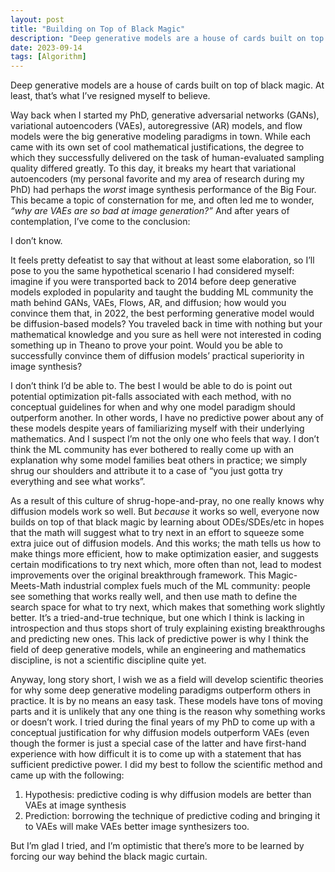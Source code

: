 ```yaml
---
layout: post
title: "Building on Top of Black Magic"
description: "Deep generative models are a house of cards built on top of black magic. At least, that’s what I’ve resigned myself to believe."
date: 2023-09-14
tags: [Algorithm]
---
```


Deep generative models are a house of cards built on top of black magic. At least, that’s what I’ve resigned myself to believe.

<!--more-->

Way back when I started my PhD, generative adversarial networks (GANs), variational autoencoders (VAEs), autoregressive (AR) models, and flow models were the big generative modeling paradigms in town. While each came with its own set of cool mathematical justifications, the degree to which they successfully delivered on the task of human-evaluated sampling quality differed greatly. To this day, it breaks my heart that variational autoencoders (my personal favorite and my area of research during my PhD) had perhaps the *worst* image synthesis performance of the Big Four. This became a topic of consternation for me, and often led me to wonder, *“why are VAEs are so bad at image generation?”* And after years of contemplation, I’ve come to the conclusion:

I don’t know.

It feels pretty defeatist to say that without at least some elaboration, so I’ll pose to you the same hypothetical scenario I had considered myself: imagine if you were transported back to 2014 before deep generative models exploded in popularity and taught the budding ML community the math behind GANs, VAEs, Flows, AR, and diffusion; how would you convince them that, in 2022, the best performing generative model would be diffusion-based models? You traveled back in time with nothing but your mathematical knowledge and you sure as hell were not interested in coding something up in Theano to prove your point. Would you be able to successfully convince them of diffusion models’ practical superiority in image synthesis?

I don’t think I’d be able to. The best I would be able to do is point out potential optimization pit-falls associated with each method, with no conceptual guidelines for when and why one model paradigm should outperform another. In other words, I have no predictive power about any of these models despite years of familiarizing myself with their underlying mathematics. And I suspect I’m not the only one who feels that way. I don’t think the ML community has ever bothered to really come up with an explanation why some model families beat others in practice; we simply shrug our shoulders and attribute it to a case of “you just gotta try everything and see what works”.

As a result of this culture of shrug-hope-and-pray, no one really knows why diffusion models work so well. But *because* it works so well, everyone now builds on top of that black magic by learning about ODEs/SDEs/etc in hopes that the math will suggest what to try next in an effort to squeeze some extra juice out of diffusion models. And this works; the math tells us how to make things more efficient, how to make optimization easier, and suggests certain modifications to try next which, more often than not, lead to modest improvements over the original breakthrough framework. This Magic-Meets-Math industrial complex fuels much of the ML community: people see something that works really well, and then use math to define the search space for what to try next, which makes that something work slightly better. It’s a tried-and-true technique, but one which I think is lacking in introspection and thus stops short of truly explaining existing breakthroughs and predicting new ones. This lack of predictive power is why I think the field of deep generative models, while an engineering and mathematics discipline, is not a scientific discipline quite yet.

Anyway, long story short, I wish we as a field will develop scientific theories for why some deep generative modeling paradigms outperform others in practice. It is by no means an easy task. These models have tons of moving parts and it is unlikely that any one thing is the reason why something works or doesn’t work. I tried during the final years of my PhD to come up with a conceptual justification for why diffusion models outperform VAEs (even though the former is just a special case of the latter and have first-hand experience with how difficult it is to come up with a statement that has sufficient predictive power. I did my best to follow the scientific method and came up with the following:

1. Hypothesis: predictive coding is why diffusion models are better than VAEs at image synthesis
2. Prediction: borrowing the technique of predictive coding and bringing it to VAEs will make VAEs better image synthesizers too.

But I’m glad I tried, and I’m optimistic that there’s more to be learned by forcing our way behind the black magic curtain.
